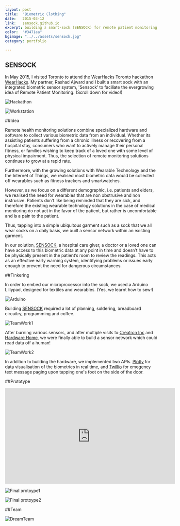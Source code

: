 ```yaml
---
layout: post
title:  "Biometric Clothing"
date:   2015-03-12
link:   sensock.github.io
excerpt: building a smart-sock (SENSOCK) for remote patient monitoring 
color:  "#3471aa"
bgimage: "../../assets/sensock.jpg"
category: portfolio

---
```


## SENSOCK 

In May 2015, I visited Toronto to attend the WearHacks Toronto hackathon [WearHacks](https://wearhackstoronto.splashthat.com// "Title"). My partner, Rashad Ajward and I built a smart sock with an integrated biometric sensor system, 'Sensock' to faciliate the evergrowing idea of Remote Patient Monitoring. (Scroll down for video!)

![Hackathon](/assets/hackathon.jpg)

![Workstation](/assets/workstation.jpg)

##Idea

Remote health monitoring solutions combine specialized hardware and software to collect various biometric data from an individual. Whether its assisting patients suffering from a chronic illness or recovering from a hospital stay, consumers who want to actively manage their personal fitness, or families wishing to keep track of a loved one with some level of physical impairment. Thus, the selection of remote monitoring solutions continues to grow at a rapid rate.

Furthermore, with the growing solutions with Wearable Technology and the the Internet of Things, we realised most biometric data would be collected off wearables such as fitness trackers and smartwatches. 

However, as we focus on a different demographic, i.e. patients and elders, we realised the need for wearables that are non obstrusive and non instrusive. Patients don't like being reminded that they are sick, and therefore the existing wearable technology solutions in the case of medical monitoring do not act in the favor of the patient, but rather is uncomfortable and is a pain to the patient.

Thus, tapping into a simple ubiquitous garment such as a sock that we all wear socks on a daily basis, we built a sensor network within an existing garment. 

In our solution, [SENSOCK](https://sensock.github.io/// "Title"), a hospital care giver, a doctor or a loved one can have access to this biometric data at any point in time and doesn’t have to be physically present in the patient’s room to review the readings. This acts as an effective early warning system, identifying problems or issues early enough to prevent the need for dangerous circumstances.

##Tinkering

In order to embed our microprocessor into the sock, we used a Arduino Lillypad, designed for textiles and wearables. (Yes, we learnt how to sew!)

![Arduino](/assets/textilearduino.jpg)

Building [SENSOCK](https://sensock.github.io/// "Title") required a lot of planning, soldering, breadboard circuitry, programming and coffee. 

![TeamWork1](/assets/team1.jpg)

After burning various sensors, and after multiple visits to [Creatron Inc](https://www.creatroninc.com/// "Title") and [Hardware Home](http://www.homehardware.ca/en/index.htm/// "Title"), we were finally able to build a sensor network which could read data off a human!

![TeamWork2](/assets/sensockbuild.jpg)

In addition to building the hardware, we implemented two APIs. [Plotly](https://plot.ly//// "Title") for data visualisation of the biometrics in real time, and [Twillio](https://www.twilio.com/// "Title") for emegency text message paging upon tapping one's foot on the side of the door.

##Prototype

<div class="embed-container">
   <iframe width="560" height="315" src="https://www.youtube.com/embed/nCBsaOTV4ko" frameborder="0" allowfullscreen></iframe>
</div>

![Final protoype1](/assets/sensockprototype1.jpg)

![Final protoype2](/assets/sensockcloseup.jpg)

##Team

![DreamTeam](/assets/team2.jpg)
